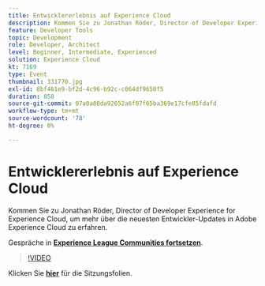 ```yaml
---
title: Entwicklererlebnis auf Experience Cloud
description: Kommen Sie zu Jonathan Röder, Director of Developer Experience for Experience Cloud, um mehr über die neuesten Entwickler-Updates in Adobe Experience Cloud zu erfahren. Diese Sitzung wurde im Rahmen des Adobe Developers Live-Inhaltsereignisses durchgeführt.
feature: Developer Tools
topic: Development
role: Developer, Architect
level: Beginner, Intermediate, Experienced
solution: Experience Cloud
kt: 7169
type: Event
thumbnail: 331770.jpg
exl-id: 8bf461e9-bf2d-4c96-b92c-c064df9650f5
duration: 858
source-git-commit: 07a0a88da92652a6f07f65ba369e17cfe85fdafd
workflow-type: tm+mt
source-wordcount: '78'
ht-degree: 0%

---
```


# Entwicklererlebnis auf Experience Cloud

Kommen Sie zu Jonathan Röder, Director of Developer Experience for Experience Cloud, um mehr über die neuesten Entwickler-Updates in Adobe Experience Cloud zu erfahren.

Gespräche in **[Experience League Communities fortsetzen](https://adobe.ly/36Yd3v6)**.

>[!VIDEO](https://video.tv.adobe.com/v/331770/?quality=12&learn=on&hidetitle=true)

Klicken Sie **[hier](/help/adobe-developers-live/assets/developer-experience.pdf)** für die Sitzungsfolien.
